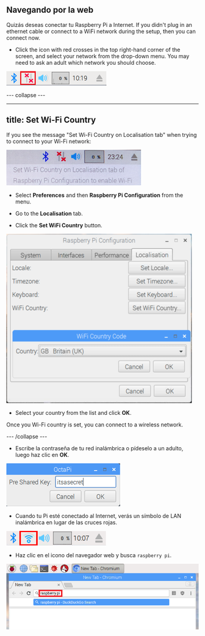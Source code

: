 ## Navegando por la web

Quizás deseas conectar tu Raspberry Pi a Internet. If you didn't plug in an ethernet cable or connect to a WiFi network during the setup, then you can connect now.

+ Click the icon with red crosses in the top right-hand corner of the screen, and select your network from the drop-down menu. You may need to ask an adult which network you should choose.

![No wifi](images/no-wifi.png)

\--- collapse \---

* * *

## title: Set Wi-Fi Country

If you see the message "Set Wi-Fi Country on Localisation tab" when trying to connect to your Wi-Fi network:

![set wifi country](images/pi-set-wifi-country.png)

+ Select **Preferences** and then **Raspberry Pi Configuration** from the menu.

+ Go to the **Localisation** tab.

+ Click the **Set WiFi Country** button.

![select wifi country](images/pi-select-wifi-country.png)

+ Select your country from the list and click **OK**.

Once you Wi-Fi country is set, you can connect to a wireless network.

\--- /collapse \---

+ Escribe la contraseña de tu red inalámbrica o pídeselo a un adulto, luego haz clic en **OK**.

![Type in password](images/type-password.png)

+ Cuando tu Pi esté conectado al Internet, verás un símbolo de LAN inalámbrica en lugar de las cruces rojas.

![screenshot](images/pi-wifi.png)

+ Haz clic en el icono del navegador web y busca `raspberry pi`.

![screenshot](images/pi-browser.png)